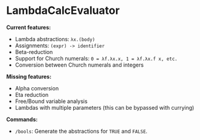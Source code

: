 # LambdaCalcEvaluator
**Current features:**
- Lambda abstractions: `λx.(body)`
- Assignments: `(expr) -> identifier`
- Beta-reduction
- Support for Church numerals: `0 = λf.λx.x, 1 = λf.λx.f x, etc.`
- Conversion between Church numerals and integers


**Missing features:**
- Alpha conversion
- Eta reduction
- Free/Bound variable analysis
- Lambdas with multiple parameters (this can be bypassed with currying)


**Commands:**
- `/bools`: Generate the abstractions for `TRUE` and `FALSE`.
